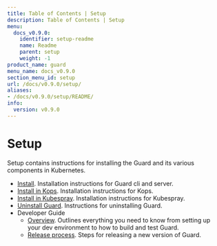 ```yaml
---
title: Table of Contents | Setup
description: Table of Contents | Setup
menu:
  docs_v0.9.0:
    identifier: setup-readme
    name: Readme
    parent: setup
    weight: -1
product_name: guard
menu_name: docs_v0.9.0
section_menu_id: setup
url: /docs/v0.9.0/setup/
aliases:
- /docs/v0.9.0/setup/README/
info:
  version: v0.9.0
---
```


# Setup

Setup contains instructions for installing the Guard and its various components in Kubernetes.

- [Install](/docs/v0.9.0/setup/install). Installation instructions for Guard cli and server.
- [Install in Kops](/docs/v0.9.0/setup/install-kops). Installation instructions for Kops.
- [Install in Kubespray](/docs/v0.9.0/setup/install-kubespray). Installation instructions for Kubespray.
- [Uninstall Guard](/docs/v0.9.0/setup/uninstall). Instructions for uninstalling Guard.
- Developer Guide
  - [Overview](/docs/v0.9.0/setup/developer-guide/overview). Outlines everything you need to know from setting up your dev environment to how to build and test Guard.
  - [Release process](/docs/v0.9.0/setup/developer-guide/release). Steps for releasing a new version of Guard.
